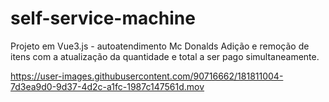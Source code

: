 # self-service-machine
Projeto em Vue3.js - autoatendimento Mc Donalds
Adição e remoção de itens com a atualização da quantidade e total a ser pago simultaneamente.

https://user-images.githubusercontent.com/90716662/181811004-7d3ea9d0-9d37-4d2c-a1fc-1987c147561d.mov

